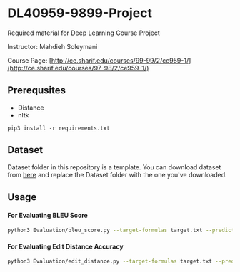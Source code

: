 # DL40959-9899-Project

Required material for Deep Learning Course Project

Instructor: Mahdieh Soleymani

Course Page: [http://ce.sharif.edu/courses/99-99/2/ce959-1/](http://ce.sharif.edu/courses/97-98/2/ce959-1/)

## Prerequsites
* Distance
* nltk

```
pip3 install -r requirements.txt
```

## Dataset 
Dataset folder in this repository is a template.
You can download dataset from [here](https://drive.google.com/drive/folders/1RC6IngMse8biU7OYLGEes7iueW5wW7U2?usp=sharing) and replace the Dataset folder with the one you've downloaded.



## Usage

#### For Evaluating BLEU Score
```bash
python3 Evaluation/bleu_score.py --target-formulas target.txt --predicted-formulas predicted.txt --ngram 5
```

#### For Evaluating Edit Distance Accuracy

```bash
python3 Evaluation/edit_distance.py --target-formulas target.txt --predicted-formulas predicted.txt
```
